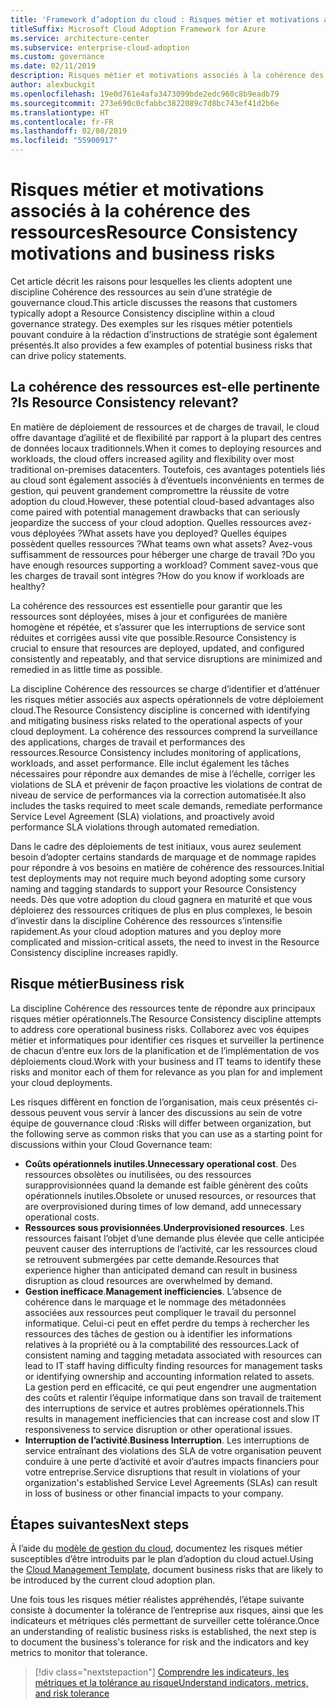 ```yaml
---
title: 'Framework d’adoption du cloud : Risques métier et motivations associés à la cohérence des ressources'
titleSuffix: Microsoft Cloud Adoption Framework for Azure
ms.service: architecture-center
ms.subservice: enterprise-cloud-adoption
ms.custom: governance
ms.date: 02/11/2019
description: Risques métier et motivations associés à la cohérence des ressources
author: alexbuckgit
ms.openlocfilehash: 19e0d761e4afa3473099bde2edc960c8b9eadb79
ms.sourcegitcommit: 273e690c0cfabbc3822089c7d8bc743ef41d2b6e
ms.translationtype: HT
ms.contentlocale: fr-FR
ms.lasthandoff: 02/08/2019
ms.locfileid: "55900917"
---
```

# <a name="resource-consistency-motivations-and-business-risks"></a><span data-ttu-id="f8c2c-103">Risques métier et motivations associés à la cohérence des ressources</span><span class="sxs-lookup"><span data-stu-id="f8c2c-103">Resource Consistency motivations and business risks</span></span>

<span data-ttu-id="f8c2c-104">Cet article décrit les raisons pour lesquelles les clients adoptent une discipline Cohérence des ressources au sein d’une stratégie de gouvernance cloud.</span><span class="sxs-lookup"><span data-stu-id="f8c2c-104">This article discusses the reasons that customers typically adopt a Resource Consistency discipline within a cloud governance strategy.</span></span> <span data-ttu-id="f8c2c-105">Des exemples sur les risques métier potentiels pouvant conduire à la rédaction d’instructions de stratégie sont également présentés.</span><span class="sxs-lookup"><span data-stu-id="f8c2c-105">It also provides a few examples of potential business risks that can drive policy statements.</span></span>

<!-- markdownlint-disable MD026 -->

## <a name="is-resource-consistency-relevant"></a><span data-ttu-id="f8c2c-106">La cohérence des ressources est-elle pertinente ?</span><span class="sxs-lookup"><span data-stu-id="f8c2c-106">Is Resource Consistency relevant?</span></span>

<span data-ttu-id="f8c2c-107">En matière de déploiement de ressources et de charges de travail, le cloud offre davantage d’agilité et de flexibilité par rapport à la plupart des centres de données locaux traditionnels.</span><span class="sxs-lookup"><span data-stu-id="f8c2c-107">When it comes to deploying resources and workloads, the cloud offers increased agility and flexibility over most traditional on-premises datacenters.</span></span> <span data-ttu-id="f8c2c-108">Toutefois, ces avantages potentiels liés au cloud sont également associés à d’éventuels inconvénients en termes de gestion, qui peuvent grandement compromettre la réussite de votre adoption du cloud.</span><span class="sxs-lookup"><span data-stu-id="f8c2c-108">However, these potential cloud-based advantages also come paired with potential management drawbacks that can seriously jeopardize the success of your cloud adoption.</span></span> <span data-ttu-id="f8c2c-109">Quelles ressources avez-vous déployées ?</span><span class="sxs-lookup"><span data-stu-id="f8c2c-109">What assets have you deployed?</span></span> <span data-ttu-id="f8c2c-110">Quelles équipes possèdent quelles ressources ?</span><span class="sxs-lookup"><span data-stu-id="f8c2c-110">What teams own what assets?</span></span> <span data-ttu-id="f8c2c-111">Avez-vous suffisamment de ressources pour héberger une charge de travail ?</span><span class="sxs-lookup"><span data-stu-id="f8c2c-111">Do you have enough resources supporting a workload?</span></span> <span data-ttu-id="f8c2c-112">Comment savez-vous que les charges de travail sont intègres ?</span><span class="sxs-lookup"><span data-stu-id="f8c2c-112">How do you know if workloads are healthy?</span></span>

<span data-ttu-id="f8c2c-113">La cohérence des ressources est essentielle pour garantir que les ressources sont déployées, mises à jour et configurées de manière homogène et répétée, et s’assurer que les interruptions de service sont réduites et corrigées aussi vite que possible.</span><span class="sxs-lookup"><span data-stu-id="f8c2c-113">Resource Consistency is crucial to ensure that resources are deployed, updated, and configured consistently and repeatably, and that service disruptions are minimized and remedied in as little time as possible.</span></span>

<span data-ttu-id="f8c2c-114">La discipline Cohérence des ressources se charge d’identifier et d’atténuer les risques métier associés aux aspects opérationnels de votre déploiement cloud.</span><span class="sxs-lookup"><span data-stu-id="f8c2c-114">The Resource Consistency discipline is concerned with identifying and mitigating business risks related to the operational aspects of your cloud deployment.</span></span> <span data-ttu-id="f8c2c-115">La cohérence des ressources comprend la surveillance des applications, charges de travail et performances des ressources.</span><span class="sxs-lookup"><span data-stu-id="f8c2c-115">Resource Consistency includes monitoring of applications, workloads, and asset performance.</span></span> <span data-ttu-id="f8c2c-116">Elle inclut également les tâches nécessaires pour répondre aux demandes de mise à l’échelle, corriger les violations de SLA et prévenir de façon proactive les violations de contrat de niveau de service de performances via la correction automatisée.</span><span class="sxs-lookup"><span data-stu-id="f8c2c-116">It also includes the tasks required to meet scale demands, remediate performance Service Level Agreement (SLA) violations, and proactively avoid performance SLA violations through automated remediation.</span></span>

<span data-ttu-id="f8c2c-117">Dans le cadre des déploiements de test initiaux, vous aurez seulement besoin d’adopter certains standards de marquage et de nommage rapides pour répondre à vos besoins en matière de cohérence des ressources.</span><span class="sxs-lookup"><span data-stu-id="f8c2c-117">Initial test deployments may not require much beyond adopting some cursory naming and tagging standards to support your Resource Consistency needs.</span></span> <span data-ttu-id="f8c2c-118">Dès que votre adoption du cloud gagnera en maturité et que vous déploierez des ressources critiques de plus en plus complexes, le besoin d’investir dans la discipline Cohérence des ressources s’intensifie rapidement.</span><span class="sxs-lookup"><span data-stu-id="f8c2c-118">As your cloud adoption matures and you deploy more complicated and mission-critical assets, the need to invest in the Resource Consistency discipline increases rapidly.</span></span>

## <a name="business-risk"></a><span data-ttu-id="f8c2c-119">Risque métier</span><span class="sxs-lookup"><span data-stu-id="f8c2c-119">Business risk</span></span>

<span data-ttu-id="f8c2c-120">La discipline Cohérence des ressources tente de répondre aux principaux risques métier opérationnels.</span><span class="sxs-lookup"><span data-stu-id="f8c2c-120">The Resource Consistency discipline attempts to address core operational business risks.</span></span> <span data-ttu-id="f8c2c-121">Collaborez avec vos équipes métier et informatiques pour identifier ces risques et surveiller la pertinence de chacun d’entre eux lors de la planification et de l’implémentation de vos déploiements cloud.</span><span class="sxs-lookup"><span data-stu-id="f8c2c-121">Work with your business and IT teams to identify these risks and monitor each of them for relevance as you plan for and implement your cloud deployments.</span></span>

<span data-ttu-id="f8c2c-122">Les risques diffèrent en fonction de l’organisation, mais ceux présentés ci-dessous peuvent vous servir à lancer des discussions au sein de votre équipe de gouvernance cloud :</span><span class="sxs-lookup"><span data-stu-id="f8c2c-122">Risks will differ between organization, but the following serve as common risks that you can use as a starting point for discussions within your Cloud Governance team:</span></span>

- <span data-ttu-id="f8c2c-123">**Coûts opérationnels inutiles**.</span><span class="sxs-lookup"><span data-stu-id="f8c2c-123">**Unnecessary operational cost**.</span></span> <span data-ttu-id="f8c2c-124">Des ressources obsolètes ou inutilisées, ou des ressources surapprovisionnées quand la demande est faible génèrent des coûts opérationnels inutiles.</span><span class="sxs-lookup"><span data-stu-id="f8c2c-124">Obsolete or unused resources, or resources that are overprovisioned during times of low demand, add unnecessary operational costs.</span></span>
- <span data-ttu-id="f8c2c-125">**Ressources sous provisionnées**.</span><span class="sxs-lookup"><span data-stu-id="f8c2c-125">**Underprovisioned resources**.</span></span> <span data-ttu-id="f8c2c-126">Les ressources faisant l’objet d’une demande plus élevée que celle anticipée peuvent causer des interruptions de l’activité, car les ressources cloud se retrouvent submergées par cette demande.</span><span class="sxs-lookup"><span data-stu-id="f8c2c-126">Resources that experience higher than anticipated demand can result in business disruption as cloud resources are overwhelmed by demand.</span></span>
- <span data-ttu-id="f8c2c-127">**Gestion inefficace**.</span><span class="sxs-lookup"><span data-stu-id="f8c2c-127">**Management inefficiencies**.</span></span> <span data-ttu-id="f8c2c-128">L’absence de cohérence dans le marquage et le nommage des métadonnées associées aux ressources peut compliquer le travail du personnel informatique. Celui-ci peut en effet perdre du temps à rechercher les ressources des tâches de gestion ou à identifier les informations relatives à la propriété ou à la comptabilité des ressources.</span><span class="sxs-lookup"><span data-stu-id="f8c2c-128">Lack of consistent naming and tagging metadata associated with resources can lead to IT staff having difficulty finding resources for management tasks or identifying ownership and accounting information related to assets.</span></span> <span data-ttu-id="f8c2c-129">La gestion perd en efficacité, ce qui peut engendrer une augmentation des coûts et ralentir l’équipe informatique dans son travail de traitement des interruptions de service et autres problèmes opérationnels.</span><span class="sxs-lookup"><span data-stu-id="f8c2c-129">This results in management inefficiencies that can increase cost and slow IT responsiveness to service disruption or other operational issues.</span></span>
- <span data-ttu-id="f8c2c-130">**Interruption de l’activité**.</span><span class="sxs-lookup"><span data-stu-id="f8c2c-130">**Business Interruption**.</span></span> <span data-ttu-id="f8c2c-131">Les interruptions de service entraînant des violations des SLA de votre organisation peuvent conduire à une perte d’activité et avoir d’autres impacts financiers pour votre entreprise.</span><span class="sxs-lookup"><span data-stu-id="f8c2c-131">Service disruptions that result in violations of your organization's established Service Level Agreements (SLAs) can result in loss of business or other financial impacts to your company.</span></span>

## <a name="next-steps"></a><span data-ttu-id="f8c2c-132">Étapes suivantes</span><span class="sxs-lookup"><span data-stu-id="f8c2c-132">Next steps</span></span>

<span data-ttu-id="f8c2c-133">À l’aide du [modèle de gestion du cloud](./template.md), documentez les risques métier susceptibles d’être introduits par le plan d’adoption du cloud actuel.</span><span class="sxs-lookup"><span data-stu-id="f8c2c-133">Using the [Cloud Management Template](./template.md), document business risks that are likely to be introduced by the current cloud adoption plan.</span></span>

<span data-ttu-id="f8c2c-134">Une fois tous les risques métier réalistes appréhendés, l’étape suivante consiste à documenter la tolérance de l’entreprise aux risques, ainsi que les indicateurs et métriques clés permettant de surveiller cette tolérance.</span><span class="sxs-lookup"><span data-stu-id="f8c2c-134">Once an understanding of realistic business risks is established, the next step is to document the business's tolerance for risk and the indicators and key metrics to monitor that tolerance.</span></span>

> [!div class="nextstepaction"]
> [<span data-ttu-id="f8c2c-135">Comprendre les indicateurs, les métriques et la tolérance au risque</span><span class="sxs-lookup"><span data-stu-id="f8c2c-135">Understand indicators, metrics, and risk tolerance</span></span>](./metrics-tolerance.md)
